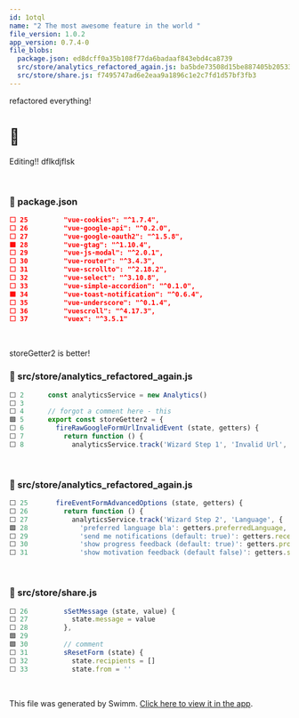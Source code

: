 ```yaml
---
id: 1otql
name: "2 The most awesome feature in the world "
file_version: 1.0.2
app_version: 0.7.4-0
file_blobs:
  package.json: ed8dcff0a35b108f77da6badaaf843ebd4ca8739
  src/store/analytics_refactored_again.js: ba5bde73508d15be887405b205333e039baaa2f1
  src/store/share.js: f7495747ad6e2eaa9a1896c1e2c7fd1d57bf3fb3
---
```


refactored everything!

# 💩

Editing!! dflkdjflsk

<br/>

<!-- NOTE-swimm-snippet: the lines below link your snippet to Swimm -->
### 📄 package.json
```json
⬜ 25         "vue-cookies": "^1.7.4",
⬜ 26         "vue-google-api": "^0.2.0",
⬜ 27         "vue-google-oauth2": "^1.5.8",
🟩 28         "vue-gtag": "^1.10.4",
⬜ 29         "vue-js-modal": "^2.0.1",
⬜ 30         "vue-router": "^3.4.3",
⬜ 31         "vue-scrollto": "^2.18.2",
⬜ 32         "vue-select": "^3.10.8",
⬜ 33         "vue-simple-accordion": "^0.1.0",
🟩 34         "vue-toast-notification": "^0.6.4",
⬜ 35         "vue-underscore": "^0.1.4",
⬜ 36         "vuescroll": "^4.17.3",
⬜ 37         "vuex": "^3.5.1"
```

<br/>

storeGetter2 is better!
<!-- NOTE-swimm-snippet: the lines below link your snippet to Swimm -->
### 📄 src/store/analytics_refactored_again.js
```javascript
⬜ 2      const analyticsService = new Analytics()
⬜ 3      
⬜ 4      // forgot a comment here - this
🟩 5      export const storeGetter2 = {
⬜ 6        fireRawGoogleFormUrlInvalidEvent (state, getters) {
⬜ 7          return function () {
⬜ 8            analyticsService.track('Wizard Step 1', 'Invalid Url', {
```

<br/>

<!-- NOTE-swimm-snippet: the lines below link your snippet to Swimm -->
### 📄 src/store/analytics_refactored_again.js
```javascript
⬜ 25       fireEventFormAdvancedOptions (state, getters) {
⬜ 26         return function () {
⬜ 27           analyticsService.track('Wizard Step 2', 'Language', {
🟩 28             'preferred language bla': getters.preferredLanguage,
⬜ 29             'send me notifications (default: true)': getters.receiveExpirationEmail,
⬜ 30             'show progress feedback (default: true)': getters.progressValue,
⬜ 31             'show motivation feedback (default false)': getters.showMotivationValue
```

<br/>

<!-- NOTE-swimm-snippet: the lines below link your snippet to Swimm -->
### 📄 src/store/share.js
```javascript
⬜ 26         sSetMessage (state, value) {
⬜ 27           state.message = value
⬜ 28         },
🟩 29     
🟩 30         // comment
⬜ 31         sResetForm (state) {
⬜ 32           state.recipients = []
⬜ 33           state.from = ''
```

<br/>

This file was generated by Swimm. [Click here to view it in the app](https://swimm-web-app.web.app/repos/Z2l0aHViJTNBJTNBdGVzdC1wcm9qZWN0LXJlbmFtZWQlM0ElM0FuYWRhdi1zd2ltbQ==/docs/1otql).
